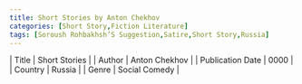 ```yaml
---
title: Short Stories by Anton Chekhov
categories: [Short Story,Fiction Literature]
tags: [Soroush Rohbakhsh’S Suggestion,Satire,Short Story,Russia]
---     
```

| Title | Short Stories  |
| Author |  Anton Chekhov  |
| Publication Date | 0000   |
| Country | Russia |
| Genre | Social Comedy  |
        